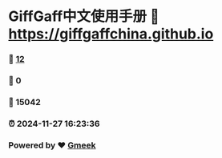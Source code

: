 # GiffGaff中文使用手册 :link: https://giffgaffchina.github.io 
### :page_facing_up: [12](https://giffgaffchina.github.io/tag.html) 
### :speech_balloon: 0 
### :hibiscus: 15042 
### :alarm_clock: 2024-11-27 16:23:36 
### Powered by :heart: [Gmeek](https://github.com/Meekdai/Gmeek)
